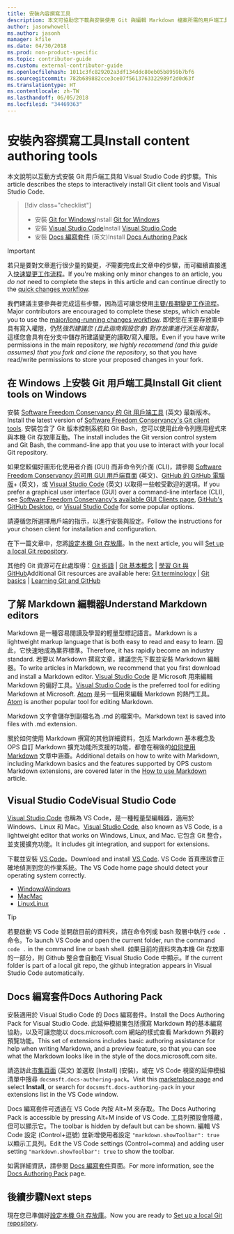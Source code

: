 ```yaml
---
title: 安裝內容撰寫工具
description: 本文可協助您下載與安裝使用 Git 與編輯 Markdown 檔案所需的用戶端工具。
author: jasonwhowell
ms.author: jasonh
manager: kfile
ms.date: 04/30/2018
ms.prod: non-product-specific
ms.topic: contributor-guide
ms.custom: external-contributor-guide
ms.openlocfilehash: 1011c3fc829202a3df134ddc80eb05b8959b7bf6
ms.sourcegitcommit: 782b689882cce3ce07f5613763322989f2d0d63f
ms.translationtype: HT
ms.contentlocale: zh-TW
ms.lasthandoff: 06/05/2018
ms.locfileid: "34469363"
---
```

# <a name="install-content-authoring-tools"></a><span data-ttu-id="2dae4-103">安裝內容撰寫工具</span><span class="sxs-lookup"><span data-stu-id="2dae4-103">Install content authoring tools</span></span>

<span data-ttu-id="2dae4-104">本文說明以互動方式安裝 Git 用戶端工具和 Visual Studio Code 的步驟。</span><span class="sxs-lookup"><span data-stu-id="2dae4-104">This article describes the steps to interactively install Git client tools and Visual Studio Code.</span></span>
> [!div class="checklist"]
> * <span data-ttu-id="2dae4-105">安裝 [Git for Windows](https://git-scm.com/download/win)</span><span class="sxs-lookup"><span data-stu-id="2dae4-105">Install [Git for Windows](https://git-scm.com/download/win)</span></span>
> * <span data-ttu-id="2dae4-106">安裝 [Visual Studio Code](https://code.visualstudio.com/)</span><span class="sxs-lookup"><span data-stu-id="2dae4-106">Install [Visual Studio Code](https://code.visualstudio.com/)</span></span>
> * <span data-ttu-id="2dae4-107">安裝 [Docs 編寫套件](https://marketplace.visualstudio.com/items?itemName=docsmsft.docs-authoring-pack) \(英文\)</span><span class="sxs-lookup"><span data-stu-id="2dae4-107">Install [Docs Authoring Pack](https://marketplace.visualstudio.com/items?itemName=docsmsft.docs-authoring-pack)</span></span>

>[!IMPORTANT]
> <span data-ttu-id="2dae4-108">若只是要對文章進行很少量的變更，*不*需要完成此文章中的步驟，而可繼續直接進入[快速變更工作流程](index.md#quick-edits-to-existing-documents)。</span><span class="sxs-lookup"><span data-stu-id="2dae4-108">If you're making only minor changes to an article, you *do not* need to complete the steps in this article and can continue directly to the [quick changes workflow](index.md#quick-edits-to-existing-documents).</span></span>
>
> <span data-ttu-id="2dae4-109">我們建議主要參與者完成這些步驟，因為這可讓您使用[主要/長期變更工作流程](how-to-write-workflows-major.md)。</span><span class="sxs-lookup"><span data-stu-id="2dae4-109">Major contributors are encouraged to complete these steps, which enable you to use the [major/long-running changes workflow](how-to-write-workflows-major.md).</span></span> <span data-ttu-id="2dae4-110">即使您在主要存放庫中具有寫入權限，仍然*強烈建議您 (且此指南假設您會) 對存放庫進行派生和複製*，這樣您會具有在分支中儲存所建議變更的讀取/寫入權限。</span><span class="sxs-lookup"><span data-stu-id="2dae4-110">Even if you have write permissions in the main repository, *we highly recommend (and this guide assumes) that you fork and clone the repository*, so that you have read/write permissions to store your proposed changes in your fork.</span></span>

## <a name="install-git-client-tools-on-windows"></a><span data-ttu-id="2dae4-111">在 Windows 上安裝 Git 用戶端工具</span><span class="sxs-lookup"><span data-stu-id="2dae4-111">Install Git client tools on Windows</span></span>

 <span data-ttu-id="2dae4-112">安裝 [Software Freedom Conservancy 的 Git 用戶端工具](https://git-scm.com/download/) \(英文\) 最新版本。</span><span class="sxs-lookup"><span data-stu-id="2dae4-112">Install the latest version of [Software Freedom Conservancy's Git client tools](https://git-scm.com/download/).</span></span> <span data-ttu-id="2dae4-113">安裝包含了 Git 版本控制系統和 Git Bash，您可以使用此命令列應用程式來與本機 Git 存放庫互動。</span><span class="sxs-lookup"><span data-stu-id="2dae4-113">The install includes the Git version control system and Git Bash, the command-line app that you use to interact with your local Git repository.</span></span>

<span data-ttu-id="2dae4-114">如果您較偏好圖形化使用者介面 (GUI) 而非命令列介面 (CLI)，請參閱 [Software Freedom Conservancy 的可用 GUI 用戶端頁面](https://git-scm.com/downloads/guis) \(英文\)、[GitHub 的 GitHub 電腦版](https://desktop.github.com/)+ \(英文\)，或 [Visual Studio Code](https://www.visualstudio.com/products/code-vs.aspx) \(英文\) 以取得一些較受歡迎的選項。</span><span class="sxs-lookup"><span data-stu-id="2dae4-114">If you prefer a graphical user interface (GUI) over a command-line interface (CLI), see [Software Freedom Conservancy's available GUI Clients page](https://git-scm.com/downloads/guis), [GitHub's GitHub Desktop](https://desktop.github.com/), or [Visual Studio Code](https://www.visualstudio.com/products/code-vs.aspx) for some popular options.</span></span>

<span data-ttu-id="2dae4-115">請遵循您所選擇用戶端的指示，以進行安裝與設定。</span><span class="sxs-lookup"><span data-stu-id="2dae4-115">Follow the instructions for your chosen client for installation and configuration.</span></span>

<span data-ttu-id="2dae4-116">在下一篇文章中，您將[設定本機 Git 存放庫](get-started-setup-local.md)。</span><span class="sxs-lookup"><span data-stu-id="2dae4-116">In the next article, you will [Set up a local Git repository](get-started-setup-local.md).</span></span>

   <span data-ttu-id="2dae4-117">其他的 Git 資源可在此處取得：[Git 術語](https://help.github.com/articles/github-glossary) | [Git 基本概念](https://git-scm.com/book/en/v2/Getting-Started-Git-Basics) | [學習 Git 與 GitHub](https://help.github.com/articles/good-resources-for-learning-git-and-github/)</span><span class="sxs-lookup"><span data-stu-id="2dae4-117">Additional Git resources are available here: [Git terminology](https://help.github.com/articles/github-glossary) | [Git basics](https://git-scm.com/book/en/v2/Getting-Started-Git-Basics) | [Learning Git and GitHub](https://help.github.com/articles/good-resources-for-learning-git-and-github/)</span></span>

## <a name="understand-markdown-editors"></a><span data-ttu-id="2dae4-118">了解 Markdown 編輯器</span><span class="sxs-lookup"><span data-stu-id="2dae4-118">Understand Markdown editors</span></span>

<span data-ttu-id="2dae4-119">Markdown 是一種容易閱讀及學習的輕量型標記語言。</span><span class="sxs-lookup"><span data-stu-id="2dae4-119">Markdown is a lightweight markup language that is both easy to read and easy to learn.</span></span> <span data-ttu-id="2dae4-120">因此，它快速地成為業界標準。</span><span class="sxs-lookup"><span data-stu-id="2dae4-120">Therefore, it has rapidly become an industry standard.</span></span> <span data-ttu-id="2dae4-121">若要以 Markdown 撰寫文章，建議您先下載並安裝 Markdown 編輯器。</span><span class="sxs-lookup"><span data-stu-id="2dae4-121">To write articles in Markdown, we recommend that you first download and install a Markdown editor.</span></span>  <span data-ttu-id="2dae4-122">[Visual Studio Code](https://code.visualstudio.com/) 是 Microsoft 用來編輯 Markdown 的偏好工具。</span><span class="sxs-lookup"><span data-stu-id="2dae4-122">[Visual Studio Code](https://code.visualstudio.com/) is the preferred tool for editing Markdown at Microsoft.</span></span> <span data-ttu-id="2dae4-123">[Atom](https://atom.io) 是另一個用來編輯 Markdown 的熱門工具。</span><span class="sxs-lookup"><span data-stu-id="2dae4-123">[Atom](https://atom.io) is another popular tool for editing Markdown.</span></span>

<span data-ttu-id="2dae4-124">Markdown 文字會儲存到副檔名為 .md 的檔案中。</span><span class="sxs-lookup"><span data-stu-id="2dae4-124">Markdown text is saved into files with .md extension.</span></span>

<span data-ttu-id="2dae4-125">關於如何使用 Markdown 撰寫的其他詳細資料，包括 Markdown 基本概念及 OPS 自訂 Markdown 擴充功能所支援的功能，都會在稍後的[如何使用 Markdown](how-to-write-use-markdown.md) 文章中涵蓋。</span><span class="sxs-lookup"><span data-stu-id="2dae4-125">Additional details on how to write with Markdown, including Markdown basics and the features supported by OPS custom Markdown extensions, are covered later in the [How to use Markdown](how-to-write-use-markdown.md) article.</span></span>

## <a name="visual-studio-code"></a><span data-ttu-id="2dae4-126">Visual Studio Code</span><span class="sxs-lookup"><span data-stu-id="2dae4-126">Visual Studio Code</span></span>

<span data-ttu-id="2dae4-127">[Visual Studio Code](https://code.visualstudio.com/) 也稱為 VS Code，是一種輕量型編輯器，適用於 Windows、Linux 和 Mac。</span><span class="sxs-lookup"><span data-stu-id="2dae4-127">[Visual Studio Code](https://code.visualstudio.com/), also known as VS Code, is a lightweight editor that works on Windows, Linux, and Mac.</span></span> <span data-ttu-id="2dae4-128">它包含 Git 整合，並支援擴充功能。</span><span class="sxs-lookup"><span data-stu-id="2dae4-128">It includes git integration, and support for extensions.</span></span>

<span data-ttu-id="2dae4-129">下載並安裝 [VS Code](https://code.visualstudio.com/)。</span><span class="sxs-lookup"><span data-stu-id="2dae4-129">Download and install [VS Code](https://code.visualstudio.com/).</span></span> <span data-ttu-id="2dae4-130">VS Code 首頁應該會正確地偵測到您的作業系統。</span><span class="sxs-lookup"><span data-stu-id="2dae4-130">The VS Code home page should detect your operating system correctly.</span></span>

- [<span data-ttu-id="2dae4-131">Windows</span><span class="sxs-lookup"><span data-stu-id="2dae4-131">Windows</span></span>](https://code.visualstudio.com/docs/setup/windows)
- [<span data-ttu-id="2dae4-132">Mac</span><span class="sxs-lookup"><span data-stu-id="2dae4-132">Mac</span></span>](https://code.visualstudio.com/docs/setup/mac)
- [<span data-ttu-id="2dae4-133">Linux</span><span class="sxs-lookup"><span data-stu-id="2dae4-133">Linux</span></span>](https://code.visualstudio.com/docs/setup/linux)

> [!TIP]
> <span data-ttu-id="2dae4-134">若要啟動 VS Code 並開啟目前的資料夾，請在命令列或 bash 殼層中執行 `code .` 命令。</span><span class="sxs-lookup"><span data-stu-id="2dae4-134">To launch VS Code and open the current folder, run the command `code .` in the command line or bash shell.</span></span> <span data-ttu-id="2dae4-135">如果目前的資料夾為本機 Git 存放庫的一部分，則 Github 整合會自動在 Visual Studio Code 中顯示。</span><span class="sxs-lookup"><span data-stu-id="2dae4-135">If the current folder is part of a local git repo, the github integration appears in Visual Studio Code automatically.</span></span>

## <a name="docs-authoring-pack"></a><span data-ttu-id="2dae4-136">Docs 編寫套件</span><span class="sxs-lookup"><span data-stu-id="2dae4-136">Docs Authoring Pack</span></span>
<span data-ttu-id="2dae4-137">安裝適用於 Visual Studio Code 的 Docs 編寫套件。</span><span class="sxs-lookup"><span data-stu-id="2dae4-137">Install the Docs Authoring Pack for Visual Studio Code.</span></span> <span data-ttu-id="2dae4-138">此延伸模組集包括撰寫 Markdown 時的基本編寫協助，以及可讓您能以 docs.microsoft.com 網站的樣式查看 Markdown 外觀的預覽功能。</span><span class="sxs-lookup"><span data-stu-id="2dae4-138">This set of extensions includes basic authoring assistance for help when writing Markdown, and a preview feature, so that you can see what the Markdown looks like in the style of the docs.microsoft.com site.</span></span>

   <span data-ttu-id="2dae4-139">請造訪此[市集頁面](https://marketplace.visualstudio.com/items?itemName=docsmsft.docs-authoring-pack) \(英文\) 並選取 [Install] \(安裝\)，或在 VS Code 視窗的延伸模組清單中搜尋 `docsmsft.docs-authoring-pack`。</span><span class="sxs-lookup"><span data-stu-id="2dae4-139">Visit this [marketplace page](https://marketplace.visualstudio.com/items?itemName=docsmsft.docs-authoring-pack) and select **Install**, or search for `docsmsft.docs-authoring-pack` in your extensions list in the VS Code window.</span></span> 

   <span data-ttu-id="2dae4-140">Docs 編寫套件可透過在 VS Code 內按 Alt+M 來存取。</span><span class="sxs-lookup"><span data-stu-id="2dae4-140">The Docs Authoring Pack is accessible by pressing Alt+M inside of VS Code.</span></span> <span data-ttu-id="2dae4-141">工具列預設會隱藏，但可以顯示它。</span><span class="sxs-lookup"><span data-stu-id="2dae4-141">The toolbar is hidden by default but can be shown.</span></span> <span data-ttu-id="2dae4-142">編輯 VS Code 設定 (Control+逗號) 並新增使用者設定 `"markdown.showToolbar": true` 以顯示工具列。</span><span class="sxs-lookup"><span data-stu-id="2dae4-142">Edit the VS Code settings (Control+comma) and adding user setting `"markdown.showToolbar": true` to show the toolbar.</span></span>

   <span data-ttu-id="2dae4-143">如需詳細資訊，請參閱 [Docs 編寫套件](how-to-write-docs-auth-pack.md)頁面。</span><span class="sxs-lookup"><span data-stu-id="2dae4-143">For more information, see the [Docs Authoring Pack](how-to-write-docs-auth-pack.md) page.</span></span>


## <a name="next-steps"></a><span data-ttu-id="2dae4-144">後續步驟</span><span class="sxs-lookup"><span data-stu-id="2dae4-144">Next steps</span></span>

<span data-ttu-id="2dae4-145">現在您已準備好[設定本機 Git 存放庫](get-started-setup-local.md)。</span><span class="sxs-lookup"><span data-stu-id="2dae4-145">Now you are ready to [Set up a local Git repository](get-started-setup-local.md).</span></span>
